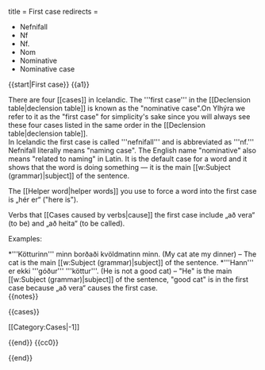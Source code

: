 title = First case
redirects =
- Nefnifall
- Nf
- Nf.
- Nom
- Nominative
- Nominative case
>>>>

{{start|First case}}
{{a1}}

There are four [[cases]] in Icelandic. The '''first case''' in the [[Declension table|declension table]] is known as the "nominative case".<ref>On Ylhýra we refer to it as the "first case" for simplicity's sake since you will always see these four cases listed in the same order in the [[Declension table|declension table]].<br />
In Icelandic the first case is called '''nefnifall''' and is abbreviated as '''nf.''' Nefnifall literally means "naming case". The English name "nominative" also means "related to naming" in Latin.</ref> It is the default case for a word and it shows that the word is doing something — it is the main [[w:Subject (grammar)|subject]] of the sentence.

The [[Helper word|helper words]] you use to force a word into the first case is „hér er“ ("here is").

Verbs that [[Cases caused by verbs|cause]] the first case include „að vera“ (to be) and „að heita“ (to be called).

Examples:

*'''Kötturinn''' minn borðaði kvöldmatinn minn. (My cat ate my dinner) – The cat is the main [[w:Subject (grammar)|subject]] of the sentence.
*'''Hann''' er ekki '''góður''' '''köttur'''. (He is not a good cat) – "He" is the main [[w:Subject (grammar)|subject]] of the sentence, "good cat" is in the first case because „að vera“ causes the first case.<br />
{{notes}}

{{cases}}

[[Category:Cases|-1]]

{{end}}
<noinclude>{{cc0}}</noinclude>

{{end}}